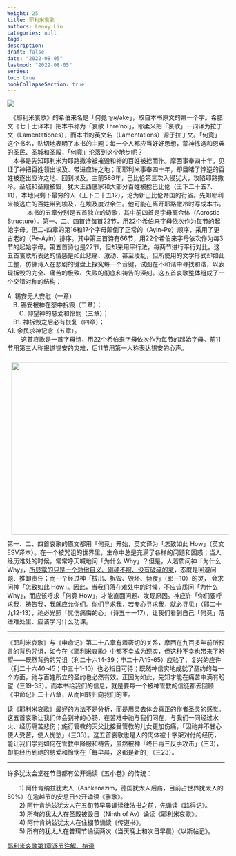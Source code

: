 ```yaml
---
Weight: 25
title: 耶利米哀歌
authors: Lenny Lin
categories: null
tags: 
description: 
draft: false
date: "2022-08-05"
lastmod: "2022-08-05"
series:
toc: true
bookCollapseSection: true
---
```


![](https://cmcbiblereading.com/wp-content/uploads/2021/06/Schnorr_von_Carolsfeld_Bibel_in_Bildern_1860_141.png)

　《耶利米哀歌》的希伯来名是「何竟 אֵיךְ/ake」，取自本书原文的第一个字。希腊文《七十士译本》把本书称为「哀歌  Thre′noi」，耶柔米把「哀歌」一词译为拉丁文（Lamentationes），而本书的英文名（Lamentations）源于拉丁文。「何竟」这个书名，贴切地表明了本书的主题：每一个人都应当好好思想，蒙神拣选和恩典的圣民、圣城和圣殿，「何竟」沦落到这个地步呢？  
　本书是先知耶利米为耶路撒冷被摧毁和神的百姓被掳而作。摩西事奉四十年，见证了神把百姓领出埃及、带进应许之地；而耶利米事奉四十年，却目睹了悖逆的百姓被逐出应许之地、回到埃及。主前586年，巴比伦第三次入侵犹大，攻陷耶路撒冷。圣城和圣殿被毁，犹大王西底家和大部分百姓被掳巴比伦（王下二十五7、11），本地只剩下最穷的人（王下二十五12），沦为新巴比伦帝国的行省。先知耶利米被逃亡的百姓带到埃及，在埃及度过余生。他可能在离开耶路撒冷时写成本书。  
　　
　本书的五章分别是五首独立的诗歌，其中前四首是字母离合体（Acrostic Structure）。第一、二、四首诗每首22节，用22个希伯来字母依次作为每节的起始字母。但二-四章的第16和17个字母颠倒了正常的（Ayin-Pe）顺序，采用了更古老的（Pe-Ayin）排序。其中第三首诗有66节，用22个希伯来字母依次作为每3节的起始字母。第五首诗也是22节，但却采用平行法，每两节进行平行对比。这五首哀歌所表达的情感是如此悲痛、激动、甚至凌乱，但所使用的文学形式却如此工整，仿佛诗人在悲剧的键盘上探究每一个音键，试图在不和谐中寻找和谐，以表现拆毁的完全、痛苦的极致、失败的彻底和祷告的深刻。这五首哀歌整体组成了一个交错对称的结构：  

A. 锡安无人安慰（一章）  
　B. 锡安被神在怒中拆毁（二章）；  
　　C. 仰望神的慈爱和怜悯（三章）；  
　B1. 神拆毁之后必有恢复（四章）；  
A1. 余民求神记念（五章）。  
　　
  这首哀歌是一首字母诗，用22个希伯来字母依次作为每节的起始字母。前11节用第三人称报道锡安的灾难，后11节用第一人称表达锡安的心声。  
  
  <img width ="720" height= "400" src = "/docs/images/Screenshot 2022-08-05 065523.png" style ="float: left" HSPACE="10" VSPACE="10"/>
  
  第一、二、四首哀歌的原文都用「何竟」开始，英文译为「怎致如此 How」（英文ESV译本）。在一个被咒诅的世界里，生命中总是充满了各样的问题和困惑；当人经历难处的时候，常常呼天喊地问「为什么 Why」？但是，人若质问神「为什么 Why」，<u>所显露的只是一个骄傲自义、刚硬不服、没有破碎的灵</u>，态度是回避问题、推卸责任；而一个经过神「拔出、拆毁、毁坏、倾覆」（耶一10）的灵， 会求问神「怎致如此 How」。因此，当我们落在难处中的时候，不应该质问「为什么 Why」，而应该呼求「何竟 How」，才能直面问题、发现原因。神应许「你们要呼求我，祷告我，我就应允你们。你们寻求我，若专心寻求我，就必寻见」（耶二十九12-13），祂必光照「忧伤痛悔的心」（诗五十一17），让我们看到自己「何竟」落进难处里、应该学习什么功课。  

---
  《耶利米哀歌》与《申命记》第二十八章有着密切的关系，摩西在九百多年前所预言的背约咒诅，如今在《耶利米哀歌》中都不幸成为现实，但这种不幸也带来了盼望——既然背约的咒诅（利二十六14-39；申二十八15-65）应验了，复兴的应许（利二十六40-45；申三十1-10）也必指日可待；既然神信实地成就了圣约的每一个方面，祂与百姓所立的圣约也必然有效。正因为如此，先知才能在痛苦中满有盼望（三19-33）。而本书给我们的信息，就是要每一个被神管教的信徒都去回顾《申命记》二十八章，从而回转归向我们的主。
  
  读《耶利米哀歌》最好的方法不是分析，而是用灵去体会真正的作者圣灵的感觉。这五首哀歌让我们体会到神的心肠，在苦难中祂与我们同在，与我们一同经过水火、经历痛苦悲伤；施行管教的天父比接受管教的儿女更加伤痛，「因祂并不甘心使人受苦，使人忧愁」（三33）。这五首哀歌也是人的肉体被十字架对付的经历，能让我们学到如何在管教中降服和祷告，虽然被神「终日再三反手攻击」（三3），却能经历到祂的慈爱和怜悯在「每早晨，这都是新的」（三23）。  
  
---  
  许多犹太会堂在节日都有公开诵读《五小卷》的传统：  

&emsp;&emsp;1) 阿什肯纳兹犹太人（Ashkenazim，德国犹太人后裔，目前占世界犹太人的80%）在逾越节的安息日公开诵读《雅歌》。  
&emsp;&emsp;2) 阿什肯纳兹犹太人在五旬节早晨诵读律法书之前，先诵读《路得记》。  
&emsp;&emsp;3) 所有的犹太人在圣殿被毁日（Ninth of Av）诵读《耶利米哀歌》。  
&emsp;&emsp;4) 阿什肯纳兹犹太人在住棚节诵读《传道书》。  
&emsp;&emsp;5) 所有的犹太人在普珥节诵读两次（当天晚上和次日早晨）《以斯帖记》。

[耶利米哀歌第1章逐节注解、祷读](https://cmcbiblereading.com/2016/08/04/%e8%80%b6%e5%88%a9%e7%b1%b3%e5%93%80%e6%ad%8c%e7%ac%ac1%e7%ab%a0%e9%80%90%e8%8a%82%e6%b3%a8%e8%a7%a3%e3%80%81%e7%a5%b7%e8%af%bb/)

